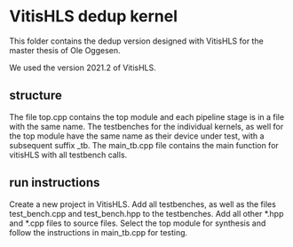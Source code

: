 # VitisHLS dedup kernel

This folder contains the dedup version designed with VitisHLS for the master thesis of Ole Oggesen.

We used the version 2021.2 of VitisHLS.

## structure

The file top.cpp contains the top module and each pipeline stage is in a file with the same name. 
The testbenches for the individual kernels, as well for the top module have the same name as their device under test, with a subsequent suffix _tb. 
The main_tb.cpp file contains the main function for vitisHLS with all testbench calls.

## run instructions

Create a new project in VitisHLS. 
Add all testbenches, as well as the files test_bench.cpp and test_bench.hpp to the testbenches. 
Add all other *.hpp and *.cpp files to source files. 
Select the top module for synthesis and follow the instructions in main_tb.cpp for testing.
